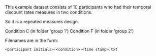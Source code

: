 This example dataset consists of 10 participants who had their temporal discount rates measures in two conditions.

So it is a repeated measures design.

Condition C (in folder 'group 1')
Condition F (in folder 'group 2')

Filenames are in the form:

`<participant initials>-<condition>-<time stamp>.txt`
